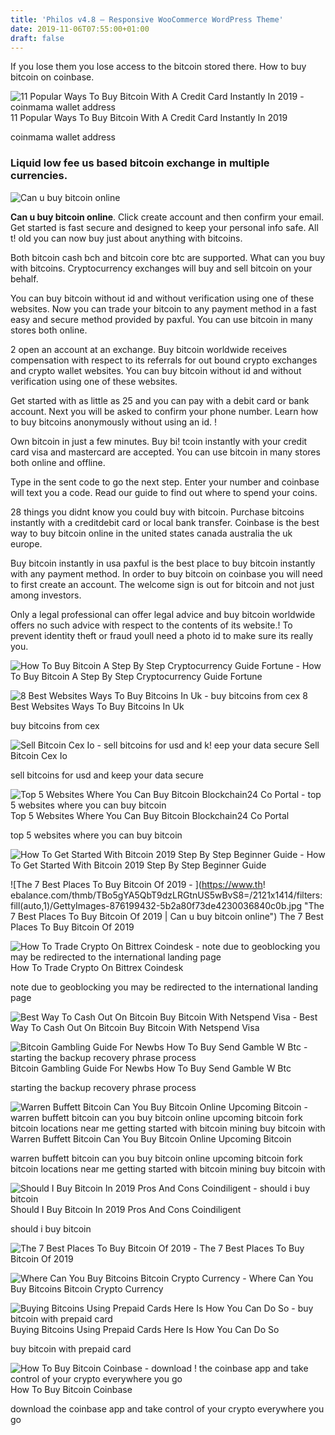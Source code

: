 ```yaml
---
title: 'Philos v4.8 – Responsive WooCommerce WordPress Theme'
date: 2019-11-06T07:55:00+01:00
draft: false
---
```


If you lose them you lose access to the bitcoin stored there. How to buy bitcoin on coinbase.

![11 Popular Ways To Buy Bitcoin With A Credit Card Instantly In 2019 - coinmama wallet address](https://99bitcoins.com/wp-content/uploads/2016/12/Screen-Shot-2018-04-16-at-13.11.09.png "11 Popular Ways To Buy Bitcoin With A Credit Card Instantly In 2019 | Can u buy bitcoin online") 11 Popular Ways To Buy Bitcoin With A Credit Card Instantly In 2019

coinmama wallet address

### Liquid low fee us based bitcoin exchange in multiple currencies.

![Can u buy bitcoin online](https://i.pinimg.com/736x/b9/37/2c/b9372c34980ab462c8c14e8df8b90268.jpg "Can u buy bitcoin online")

**Can u buy bitcoin online**. Click create account and then confirm your email. Get started is fast secure and designed to keep your personal info safe. All t! old you can now buy just about anything with bitcoins.

Both bitcoin cash bch and bitcoin core btc are supported. What can you buy with bitcoins. Cryptocurrency exchanges will buy and sell bitcoin on your behalf.

You can buy bitcoin without id and without verification using one of these websites. Now you can trade your bitcoin to any payment method in a fast easy and secure method provided by paxful. You can use bitcoin in many stores both online.

2 open an account at an exchange. Buy bitcoin worldwide receives compensation with respect to its referrals for out bound crypto exchanges and crypto wallet websites. You can buy bitcoin without id and without verification using one of these websites.

Get started with as little as 25 and you can pay with a debit card or bank account. Next you will be asked to confirm your phone number. Learn how to buy bitcoins anonymously without using an id. !

Own bitcoin in just a few minutes. Buy bi! tcoin instantly with your credit card visa and mastercard are accepted. You can use bitcoin in many stores both online and offline.

Type in the sent code to go the next step. Enter your number and coinbase will text you a code. Read our guide to find out where to spend your coins.

28 things you didnt know you could buy with bitcoin. Purchase bitcoins instantly with a creditdebit card or local bank transfer. Coinbase is the best way to buy bitcoin online in the united states canada australia the uk europe.

Buy bitcoin instantly in usa paxful is the best place to buy bitcoin instantly with any payment method. In order to buy bitcoin on coinbase you will need to first create an account. The welcome sign is out for bitcoin and not just among investors.

Only a legal professional can offer legal advice and buy bitcoin worldwide offers no such advice with respect to the contents of its website.! To prevent identity theft or fraud youll need a photo id to make sure its really you.

![How To Buy Bitcoin A Step By Step Cryptocurrency Guide Fortune - ](https://fortunedotcom.files.wordpress.com/2017/12/gettyimages-893332580.jpg "How To Buy Bitcoin A Step By Step Cryptocurrency Guide Fortune | Can u buy bitcoin online") How To Buy Bitcoin A Step By Step Cryptocurrency Guide Fortune

![8 Best Websites Ways To Buy Bitcoins In Uk - buy bitcoins from cex](https://coinsutra.com/wp-content/uploads/2018/04/Buy-Bitcoins-from-CEX.png "8 Best Websites Ways To Buy Bitcoins In Uk | Can u buy bitcoin online") 8 Best Websites Ways To Buy Bitcoins In Uk

buy bitcoins from cex

![Sell Bitcoin Cex Io - sell bitcoins for usd and k!   eep your data secure](https://cex.io/promo/img/withdraw2.gif "Sell Bitcoin Cex Io | Can u buy bitcoin on!   line") Sell Bitcoin Cex Io

sell bitcoins for usd and keep your data secure

![Top 5 Websites Where You Can Buy Bitcoin Blockchain24 Co Portal - top 5 websites where you can buy bitcoin](https://www.blockchain24.co/wp-content/uploads/2017/09/TOP-5-WEBSITES-WHERE-YOU-CAN-BUY-BITCOIN-1.png "Top 5 Websites Where You Can Buy Bitcoin Blockchain24 Co Portal | Can u buy bitcoin online") Top 5 Websites Where You Can Buy Bitcoin Blockchain24 Co Portal

top 5 websites where you can buy bitcoin

![How To Get Started With Bitcoin 2019 Step By Step Beginner Guide - ](https://cryptorunner.com/wp-content/uploads/2017/04/bitcoin-symbol.png "How To Get Started With Bitcoin 2019 Step By Step Beginner Guide | Can u buy bitcoin online") How To Get Started With Bitcoin 2019 Step By Step Beginner Guide

![The 7 Best Places To Buy Bitcoin Of 2019 - ](https://www.th!   ebalance.com/thmb/TBo5gYA5QbT9dzLRGtnUS5wBvS8=/2121x1414/filters:fill(auto,1)/GettyImages-876199432-5b2a80f73de4230036840c0b.jpg "The 7 Best Places To Buy Bitcoin Of 2019 | Can u buy bitcoin online") The 7 Best Places To Buy Bitcoin Of 2019

![How To Trade Crypto On Bittrex Coindesk - note due to geoblocking you may be redirected to the international landing page](https://static.coindesk.com/wp-content/uploads/2019/02/bittrex-1.png "How To Trade Crypto On Bittrex Coindesk | Can u buy bitcoin online") How To Trade Crypto On Bittrex Coindesk

note due to geoblocking you may be redirected to the international landing page

![Best Way To Cash Out On Bitcoin Buy Bitcoin With Netspend Visa - ](https://4crypto.io/wp-content/uploads/2018/07/Paxful.png "Best Way!    To Cash Out On Bitcoin Buy Bitcoin With Netspend Visa | Can u buy bitc!   oin online") Best Way To Cash Out On Bitcoin Buy Bitcoin With Netspend Visa

![Bitcoin Gambling Guide For Newbs How To Buy Send Gamble W Btc - starting the backup recovery phrase process](https://professionalrakeback.com/sites/default/files/files/pictures2/blockchain-com-backup-recovery-phrase-1.png "Bitcoin Gambling Guide For Newbs How To Buy Send Gamble W Btc | Can u buy bitcoin online") Bitcoin Gambling Guide For Newbs How To Buy Send Gamble W Btc

starting the backup recovery phrase process

![Warren Buffett Bitcoin Can You Buy Bitcoin Online Upcoming Bitcoin - warren buffett bitcoin can you buy bitcoin online upcoming bitcoin fork bitcoin locations near me getting started with bitcoin mining buy bitcoin with](https://i.pinimg.com/736x/92/91/93/92919386badc0180f8cf6b923a9a2aa4.jpg "Warren Buffett Bitcoin Can You Buy Bitcoin Onli!   ne Upcoming Bitcoin | Can u buy bitcoin online") Warren Buffett Bitcoin Can You Buy Bitcoin Online Upcoming Bitcoin

warren buffett bitcoin can you buy bitcoin online upcoming bitcoin fork bitcoin locations near me getting started with bitcoin mining buy bitcoin with

![Should I Buy Bitcoin In 2019 Pros And Cons Coindiligent - should i buy bitcoin](https://coindiligent.com/wp-content/uploads/2019/01/Should-I-buy-Bitcoin.png "Should I Buy Bitcoin In 2019 Pros And Cons Coindiligent | Can u buy bitcoin online") Should I Buy Bitcoin In 2019 Pros And Cons Coindiligent

should i buy bitcoin

![The 7 Best Places To Buy Bitcoin Of 2019 - ](https://www.thebalance.com/thmb/xv9Cu3o0Al1g9GluZcsS158xYq8=/2138x640/filters:no_upscale():max_bytes(150000):strip_icc()/CoinMama-5b281c693de42300368abefd.jpg "The 7 Best Places To Buy Bitcoin Of 2019 | Can!    u buy bitcoin online") The 7 Best Places To Buy Bitcoin Of 2019 

![Where Can You Buy Bitcoins Bitcoin Crypto Currency - ](http://bitcoincryptocurrency.org/wp-content/uploads/2017/10/where-can-you-buy-bitcoins-569x330.png "Where Can You Buy Bitcoins Bitcoin Crypto Currency | Can u buy bitcoin online") Where Can You Buy Bitcoins Bitcoin Crypto Currency

![Buying Bitcoins Using Prepaid Cards Here Is How You Can Do So - buy bitcoin with prepaid card](https://coinsutra.com/wp-content/uploads/2018/06/Buy-Bitcoins-Using-Prepaid-Cards.jpg "Buying Bitcoins Using Prepaid Cards Here Is How You Can Do So | Can u buy bitcoin online") Buying Bitcoins Using Prepaid Cards Here Is How You Can Do So

buy bitcoin with prepaid card

![How To Buy Bitcoin Coinbase - download !   the coinbase app and take control of your crypto everywhere you go](https://assets.coinbase.com/assets/mobile-app.12661503e801231f4354bdd884bafa9f.jpg "How To Buy Bitcoin Coinbase | Can u buy bitcoin online") How To Buy Bitcoin Coinbase

download the coinbase app and take control of your crypto everywhere you go